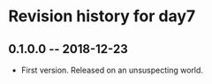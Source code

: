 # Revision history for day7

## 0.1.0.0 -- 2018-12-23

* First version. Released on an unsuspecting world.
